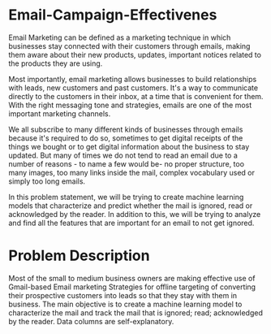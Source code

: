 # Email-Campaign-Effectivenes

Email Marketing can be defined as a marketing technique in which businesses stay connected with their customers through emails, making them aware about their new products, updates, important notices related to the products they are using.

Most importantly, email marketing allows businesses to build relationships with leads, new customers and past customers. It's a way to communicate directly to the customers in their inbox, at a time that is convenient for them. With the right messaging tone and strategies, emails are one of the most important marketing channels.

We all subscribe to many different kinds of businesses through emails because it's required to do so, sometimes to get digital receipts of the things we bought or to get digital information about the business to stay updated. But many of times we do not tend to read an email due to a number of reasons - to name a few would be- no proper structure, too many images, too many links inside the mail, complex vocabulary used or simply too long emails.

In this problem statement, we will be trying to create machine learning models that characterize and predict whether the mail is ignored, read or acknowledged by the reader. In addition to this, we will be trying to analyze and find all the features that are important for an email to not get ignored.


# Problem Description

Most of the small to medium business owners are making effective use of Gmail-based Email marketing Strategies for offline targeting of converting their prospective customers into leads so that they stay with them in business. The main objective is to create a machine learning model to characterize the mail and track the mail that is ignored; read; acknowledged by the reader. Data columns are self-explanatory.
